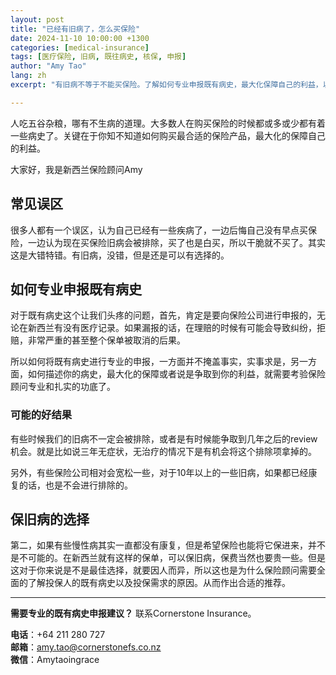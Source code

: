 ```yaml
---
layout: post
title: "已经有旧病了，怎么买保险"
date: 2024-11-10 10:00:00 +1300
categories: [medical-insurance]
tags: [医疗保险, 旧病, 既往病史, 核保, 申报]
author: "Amy Tao"
lang: zh
excerpt: "有旧病不等于不能买保险。了解如何专业申报既有病史，最大化保障自己的利益，以及新西兰可以保旧病的保险产品选择。"

---
```


人吃五谷杂粮，哪有不生病的道理。大多数人在购买保险的时候都或多或少都有着一些病史了。关键在于你知不知道如何购买最合适的保险产品，最大化的保障自己的利益。

大家好，我是新西兰保险顾问Amy

## 常见误区

很多人都有一个误区，认为自己已经有一些疾病了，一边后悔自己没有早点买保险，一边认为现在买保险旧病会被排除，买了也是白买，所以干脆就不买了。其实这是大错特错。有旧病，没错，但是还是可以有选择的。

## 如何专业申报既有病史

对于既有病史这个让我们头疼的问题，首先，肯定是要向保险公司进行申报的，无论在新西兰有没有医疗记录。如果漏报的话，在理赔的时候有可能会导致纠纷，拒赔，非常严重的甚至整个保单被取消的后果。

所以如何将既有病史进行专业的申报，一方面并不掩盖事实，实事求是，另一方面，如何描述你的病史，最大化的保障或者说是争取到你的利益，就需要考验保险顾问专业和扎实的功底了。

### 可能的好结果

有些时候我们的旧病不一定会被排除，或者是有时候能争取到几年之后的review机会。就是比如说三年无症状，无治疗的情况下是有机会将这个排除项拿掉的。

另外，有些保险公司相对会宽松一些，对于10年以上的一些旧病，如果都已经康复的话，也是不会进行排除的。

## 保旧病的选择

第二，如果有些慢性病其实一直都没有康复，但是希望保险也能将它保进来，并不是不可能的。在新西兰就有这样的保单，可以保旧病，保费当然也要贵一些。但是这对于你来说是不是最佳选择，就要因人而异，所以这也是为什么保险顾问需要全面的了解投保人的既有病史以及投保需求的原因。从而作出合适的推荐。



---

**需要专业的既有病史申报建议？** 联系Cornerstone Insurance。

**电话**：+64 211 280 727  
**邮箱**：amy.tao@cornerstonefs.co.nz  
**微信**：Amytaoingrace
